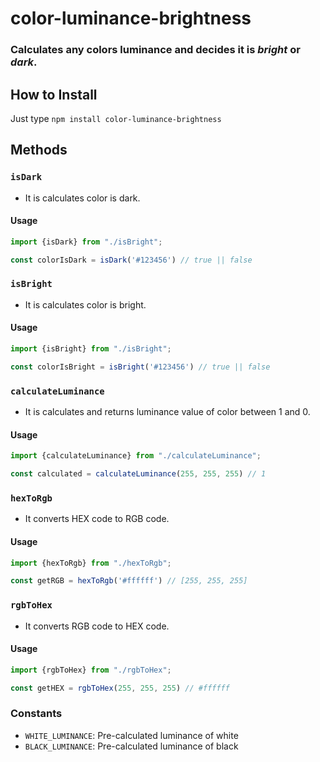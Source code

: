 # color-luminance-brightness

### Calculates any colors luminance and decides it is *bright* or *dark*.

## How to Install

Just type `npm install color-luminance-brightness`

## Methods

### `isDark`
 - It is calculates color is dark.

#### Usage

```typescript
import {isDark} from "./isBright";

const colorIsDark = isDark('#123456') // true || false
```

### `isBright`
 - It is calculates color is bright.
 
#### Usage

```typescript
import {isBright} from "./isBright";

const colorIsBright = isBright('#123456') // true || false
```

### `calculateLuminance`
 - It is calculates and returns luminance value of color between 1 and 0.
 
#### Usage

```typescript
import {calculateLuminance} from "./calculateLuminance";

const calculated = calculateLuminance(255, 255, 255) // 1
```

### `hexToRgb`
 - It converts HEX code to RGB code.
 
#### Usage

```typescript
import {hexToRgb} from "./hexToRgb";

const getRGB = hexToRgb('#ffffff') // [255, 255, 255]
```

### `rgbToHex`
 - It converts RGB code to HEX code.
 
#### Usage

```typescript
import {rgbToHex} from "./rgbToHex";

const getHEX = rgbToHex(255, 255, 255) // #ffffff
```

### Constants
 - `WHITE_LUMINANCE`: Pre-calculated luminance of white
 - `BLACK_LUMINANCE`: Pre-calculated luminance of black